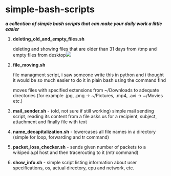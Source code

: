 # simple-bash-scripts

___a collection of simple bash scripts that can make your daily work a little easier___

 1. **deleting_old_and_empty_files.sh**

	 deleting and showing files that are older than 31 days from /tmp and empty files from desktop![](https://imgur.com/a/WRINAcA)

 2. **file_moving.sh**

	file managment script, i saw someone write this in python and i thought it would be so much easier to do it in plain bash using the command find

	moves files with specified extensions from ~/Downloads to adequate directories (for example .jpg, .png -> ~/Pictures, .mp4, .avi -> ~/Movies etc.)

 1. **mail_sender.sh** - (old, not sure if still working) simple mail sending script, reading its content from a file asks us for a recipient, subject, attachment and finally file with text

 2. **name_decapitalization.sh** - lowercases all file names in a directory (simple for loop, forwarding and tr command)

 3. **packet_loss_checker.sh** - sends given number of packets to a wikipedia.pl host and then tracerouting to it (mtr command)

 4. **show_info.sh** - simple script listing information about user specifications, os, actual directory, cpu and network, etc.

